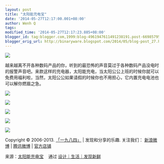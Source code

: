 ```yaml
---
layout: post
title: "太阳能充电宝"
date: '2014-05-27T12:17:00.001+08:00'
author: Wenh Q
tags:
modified_time: '2014-05-27T12:17:23.885+08:00'
blogger_id: tag:blogger.com,1999:blog-4961947611491238191.post-6698579510267697418
blogger_orig_url: http://binaryware.blogspot.com/2014/05/blog-post_27.html
---
```

![](https://images-blogger-opensocial.googleusercontent.com/gadgets/proxy?url=http%3A%2F%2Fsince1984.qiniudn.com%2Fwp-content%2Fuploads%2F2014%2F05%2FRay01650x371.jpg&container=blogger&gadget=a&rewriteMime=image%2F*)

越来越离不开各种数码产品的你，听到的最恐怖的声音莫过于各种数码产品没电时的报警声音吧。来款这样的充电器，太阳能充电，当太阳公公上班的时候你就可以免费用福利啦，当然，太阳公公如果请假的时候你也不用担心，它内置充电电池也可以解你燃眉之急。



![](https://images-blogger-opensocial.googleusercontent.com/gadgets/proxy?url=http%3A%2F%2Fsince1984.qiniudn.com%2Fwp-content%2Fuploads%2F2014%2F05%2Fimg_quirky_ray_solar_powered_charger.jpg&container=blogger&gadget=a&rewriteMime=image%2F*)

![](https://images-blogger-opensocial.googleusercontent.com/gadgets/proxy?url=http%3A%2F%2Fsince1984.qiniudn.com%2Fwp-content%2Fuploads%2F2014%2F05%2Fimg_quirky_ray_solar_powered_charger_2.jpg&container=blogger&gadget=a&rewriteMime=image%2F*)

![](https://images-blogger-opensocial.googleusercontent.com/gadgets/proxy?url=http%3A%2F%2Fsince1984.qiniudn.com%2Fwp-content%2Fuploads%2F2014%2F05%2Fimg_quirky_ray_solar_powered_charger_3.jpg&container=blogger&gadget=a&rewriteMime=image%2F*)

![](https://images-blogger-opensocial.googleusercontent.com/gadgets/proxy?url=http%3A%2F%2Fsince1984.qiniudn.com%2Fwp-content%2Fuploads%2F2014%2F05%2Fimg_quirky_ray_solar_powered_charger_4.jpg&container=blogger&gadget=a&rewriteMime=image%2F*)

![](https://images-blogger-opensocial.googleusercontent.com/gadgets/proxy?url=http%3A%2F%2Fsince1984.qiniudn.com%2Fwp-content%2Fuploads%2F2014%2F05%2Fimg_quirky_ray_solar_powered_charger_5.jpg&container=blogger&gadget=a&rewriteMime=image%2F*)

Copyright © 2006-2013. [「一九八四」](http://since1984.cn/) |
发现和分享的乐趣. 关注我们： [新浪微博](http://i.since1984.cn/feedweibo)
| [腾讯微博](http://i.since1984.cn/feedtweibo) |
[官方店铺](http://i.since1984.cn/feedshop)

来源：[太阳能充电宝](http://since1984.cn/post/2014-05-20/%E5%A4%AA%E9%98%B3%E8%83%BD%E5%85%85%E7%94%B5%E5%AE%9D) 
  通过 [设计｜生活｜发现新鲜](http://since1984.cn/)
